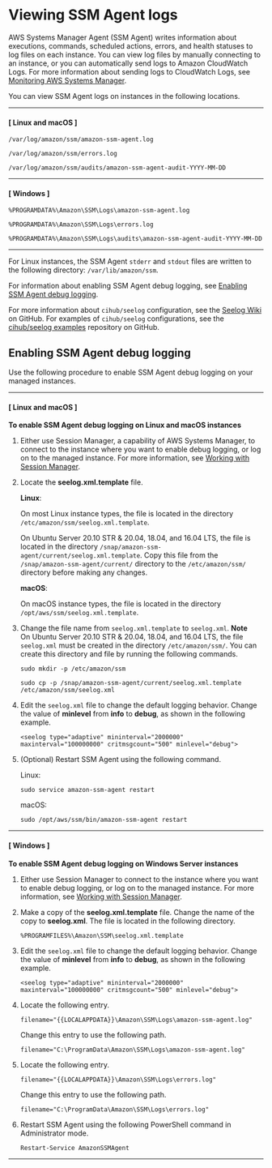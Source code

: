 # Viewing SSM Agent logs<a name="sysman-agent-logs"></a>

AWS Systems Manager Agent \(SSM Agent\) writes information about executions, commands, scheduled actions, errors, and health statuses to log files on each instance\. You can view log files by manually connecting to an instance, or you can automatically send logs to Amazon CloudWatch Logs\. For more information about sending logs to CloudWatch Logs, see [Monitoring AWS Systems Manager](monitoring.md)\.

You can view SSM Agent logs on instances in the following locations\.

------
#### [ Linux and macOS ]

`/var/log/amazon/ssm/amazon-ssm-agent.log`

`/var/log/amazon/ssm/errors.log`

`/var/log/amazon/ssm/audits/amazon-ssm-agent-audit-YYYY-MM-DD`

------
#### [ Windows ]

`%PROGRAMDATA%\Amazon\SSM\Logs\amazon-ssm-agent.log`

`%PROGRAMDATA%\Amazon\SSM\Logs\errors.log`

`%PROGRAMDATA%\Amazon\SSM\Logs\audits\amazon-ssm-agent-audit-YYYY-MM-DD`

------

For Linux instances, the SSM Agent `stderr` and `stdout` files are written to the following directory: `/var/lib/amazon/ssm`\.

For information about enabling SSM Agent debug logging, see [Enabling SSM Agent debug logging](#ssm-agent-debug-log-files)\.

For more information about `cihub/seelog` configuration, see the [Seelog Wiki](https://github.com/cihub/seelog/wiki) on GitHub\. For examples of `cihub/seelog` configurations, see the [cihub/seelog examples](https://github.com/cihub/seelog-examples) repository on GitHub\. 

## Enabling SSM Agent debug logging<a name="ssm-agent-debug-log-files"></a>

Use the following procedure to enable SSM Agent debug logging on your managed instances\.

------
#### [ Linux and macOS ]

**To enable SSM Agent debug logging on Linux and macOS instances**

1. Either use Session Manager, a capability of AWS Systems Manager, to connect to the instance where you want to enable debug logging, or log on to the managed instance\. For more information, see [Working with Session Manager](session-manager-working-with.md)\.

1. Locate the **seelog\.xml\.template** file\.

   **Linux**:

   On most Linux instance types, the file is located in the directory `/etc/amazon/ssm/seelog.xml.template`\.

   On Ubuntu Server 20\.10 STR & 20\.04, 18\.04, and 16\.04 LTS, the file is located in the directory `/snap/amazon-ssm-agent/current/seelog.xml.template`\. Copy this file from the `/snap/amazon-ssm-agent/current/` directory to the `/etc/amazon/ssm/` directory before making any changes\.

   **macOS**: 

   On macOS instance types, the file is located in the directory `/opt/aws/ssm/seelog.xml.template`\.

1. Change the file name from `seelog.xml.template` to `seelog.xml`\.
**Note**  
On Ubuntu Server 20\.10 STR & 20\.04, 18\.04, and 16\.04 LTS, the file `seelog.xml` must be created in the directory `/etc/amazon/ssm/`\. You can create this directory and file by running the following commands\.   

   ```
   sudo mkdir -p /etc/amazon/ssm
   ```

   ```
   sudo cp -p /snap/amazon-ssm-agent/current/seelog.xml.template /etc/amazon/ssm/seelog.xml
   ```

1. Edit the `seelog.xml` file to change the default logging behavior\. Change the value of **minlevel** from **info** to **debug**, as shown in the following example\.

   `<seelog type="adaptive" mininterval="2000000" maxinterval="100000000" critmsgcount="500" minlevel="debug">`

1. \(Optional\) Restart SSM Agent using the following command\.

   Linux:

   ```
   sudo service amazon-ssm-agent restart
   ```

   macOS:

   ```
   sudo /opt/aws/ssm/bin/amazon-ssm-agent restart
   ```

------
#### [ Windows ]

**To enable SSM Agent debug logging on Windows Server instances**

1. Either use Session Manager to connect to the instance where you want to enable debug logging, or log on to the managed instance\. For more information, see [Working with Session Manager](session-manager-working-with.md)\.

1. Make a copy of the **seelog\.xml\.template** file\. Change the name of the copy to **seelog\.xml**\. The file is located in the following directory\.

   `%PROGRAMFILES%\Amazon\SSM\seelog.xml.template`

1. Edit the `seelog.xml` file to change the default logging behavior\. Change the value of **minlevel** from **info** to **debug**, as shown in the following example\.

   `<seelog type="adaptive" mininterval="2000000" maxinterval="100000000" critmsgcount="500" minlevel="debug">`

1. Locate the following entry\.

   `filename="{{LOCALAPPDATA}}\Amazon\SSM\Logs\amazon-ssm-agent.log"`

   Change this entry to use the following path\.

   `filename="C:\ProgramData\Amazon\SSM\Logs\amazon-ssm-agent.log"`

1. Locate the following entry\.

   `filename="{{LOCALAPPDATA}}\Amazon\SSM\Logs\errors.log"`

   Change this entry to use the following path\.

   `filename="C:\ProgramData\Amazon\SSM\Logs\errors.log"`

1. Restart SSM Agent using the following PowerShell command in Administrator mode\.

   ```
   Restart-Service AmazonSSMAgent
   ```

------